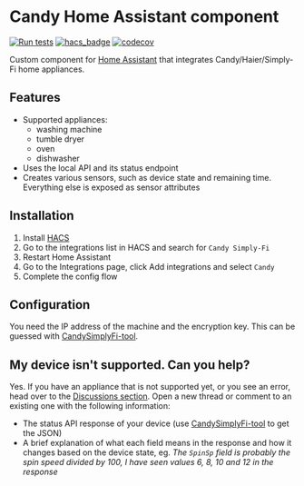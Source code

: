 # Candy Home Assistant component

[![Run tests](https://github.com/ofalvai/home-assistant-candy/actions/workflows/test.yml/badge.svg)](https://github.com/ofalvai/home-assistant-candy/actions/workflows/test.yml)
[![hacs_badge](https://img.shields.io/badge/HACS-Custom-orange.svg)](https://github.com/hacs/integration)
[![codecov](https://codecov.io/gh/ofalvai/home-assistant-candy/branch/main/graph/badge.svg?token=HE0AIQOGAD)](https://codecov.io/gh/ofalvai/home-assistant-candy)

Custom component for [Home Assistant](https://homeassistant.io) that integrates Candy/Haier/Simply-Fi home appliances.


## Features
- Supported appliances:
   - washing machine 
   - tumble dryer
   - oven
   - dishwasher
- Uses the local API and its status endpoint
- Creates various sensors, such as device state and remaining time. Everything else is exposed as sensor attributes

## Installation

1. Install [HACS](https://hacs.xyz/)
2. Go to the integrations list in HACS and search for `Candy Simply-Fi`
4. Restart Home Assistant
5. Go to the Integrations page, click Add integrations and select `Candy`
6. Complete the config flow

## Configuration

You need the IP address of the machine and the encryption key. This can be guessed with [CandySimplyFi-tool](https://github.com/MelvinGr/CandySimplyFi-tool).


## My device isn't supported. Can you help?

Yes. If you have an appliance that is not supported yet, or you see an error, head over to the [Discussions section](https://github.com/ofalvai/home-assistant-candy/discussions/categories/device-support-improvements). Open a new thread or comment to an existing one with the following information:

- The status API response of your device (use [CandySimplyFi-tool](https://github.com/MelvinGr/CandySimplyFi-tool) to get the JSON)
- A brief explanation of what each field means in the response and how it changes based on the device state, eg. _The `SpinSp` field is probably the spin speed divided by 100, I have seen values 6, 8, 10 and 12 in the response_

